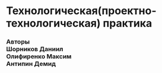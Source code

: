 # Технологическая(проектно-технологическая) практика
### Авторы <br /> Шорников Даниил <br /> Олифиренко Максим <br /> Антипин Демид
